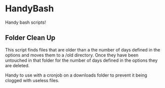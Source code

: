 # HandyBash
Handy bash scripts!

## Folder Clean Up

This script finds files that are older than a the number of days defined in the options and moves them to a /old directory. Once they have been untouched in that folder for the number of days defined in the options they are deleted.

Handy to use with a cronjob on a downloads folder to prevent it being clogged with useless files.
